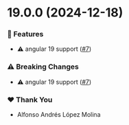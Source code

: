 # 19.0.0 (2024-12-18)

### 🚀 Features

- ⚠️  angular 19 support ([#7](https://github.com/limitless-angular/limitless-angular/pull/7))

### ⚠️  Breaking Changes

- ⚠️  angular 19 support ([#7](https://github.com/limitless-angular/limitless-angular/pull/7))

### ❤️ Thank You

- Alfonso Andrés López Molina